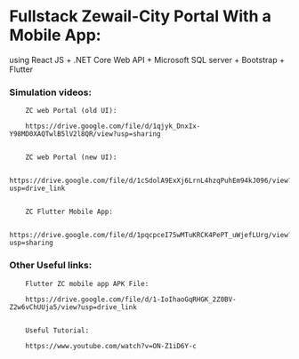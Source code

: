 
#  Fullstack Zewail-City Portal With a Mobile App:

using React JS + .NET Core Web API + Microsoft SQL server + Bootstrap + Flutter 


### Simulation videos:


        ZC web Portal (old UI):

        https://drive.google.com/file/d/1qjyk_DnxIx-Y98MD0XAQTwlB5lV2l8QR/view?usp=sharing

       
        ZC web Portal (new UI):
        
        https://drive.google.com/file/d/1cSdolA9ExXj6LrnL4hzqPuhEm94kJ096/view?usp=drive_link
        
       
        ZC Flutter Mobile App:
        
        https://drive.google.com/file/d/1pqcpceI75wMTuKRCK4PePT_uWjefLUrg/view?usp=sharing


       

        



### Other Useful links:

        Flutter ZC mobile app APK File:
        
        https://drive.google.com/file/d/1-IoIhaoGqRHGK_2Z0BV-Z2w6vChUUja5/view?usp=drive_link
        
        
        Useful Tutorial:
        
        https://www.youtube.com/watch?v=ON-Z1iD6Y-c
   


